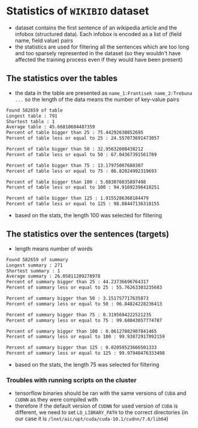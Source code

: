 # Statistics of `WIKIBIO` dataset
- dataset contains the first sentence of an wikipedia article and the infobox (structured data). Each infobox is encoded as a list of (field name, field value) pairs
- the statistics are used for filtering all the sentences which are too long and too sparsely represented in the dataset (so they wouldn't have affected the training process even if they would have been present)

## The statistics over the tables
- the data in the table are presented as `name_1:Frantisek name_2:Trebuna ...` so the length of the data means the number of key-value pairs

```txt
Found 582659 of table
Longest table : 791
Shortest table : 1
Average table : 45.66810604487359
Percent of table bigger than 25 : 75.44292630852695
Percent of table less or equal to 25 : 24.557073691473057

Percent of table bigger than 50 : 32.95632608438212
Percent of table less or equal to 50 : 67.04367391561789

Percent of table bigger than 75 : 13.17975007680307
Percent of table less or equal to 75 : 86.82024992319693

Percent of table bigger than 100 : 5.083076035897498
Percent of table less or equal to 100 : 94.91692396410251

Percent of table bigger than 125 : 1.9155286368184479
Percent of table less or equal to 125 : 98.08447136318155
```

- based on the stats, the length 100 was selected for filtering

## The statistics over the sentences (targets)
- length means number of words

```txt
Found 582659 of summary
Longest summary : 271
Shortest summary : 1
Average summary : 26.05811289278978
Percent of summary bigger than 25 : 44.23736696764317
Percent of summary less or equal to 25 : 55.76263303235683

Percent of summary bigger than 50 : 3.151757717635873
Percent of summary less or equal to 50 : 96.84824228236413

Percent of summary bigger than 75 : 0.3195694222521235
Percent of summary less or equal to 75 : 99.68043057774787

Percent of summary bigger than 100 : 0.06127082907841465
Percent of summary less or equal to 100 : 99.93872917092159

Percent of summary bigger than 125 : 0.02059523666501333
Percent of summary less or equal to 125 : 99.97940476333498
```

- based on the stats, the length 75 was selected for filtering

### Troubles with running scripts on the cluster
- tensorflow binaries should be ran with the same versions of `CUDA` and `CUDNN` as they were compiled with
- therefore if the default version of `CUDNN` for used version of `CUDA` is different, we need to set `LD_LIBRARY_PATH` to the correct directories (in our case it is `/lnet/aic/opt/cuda/cuda-10.1/cudnn/7.6/lib64`)
